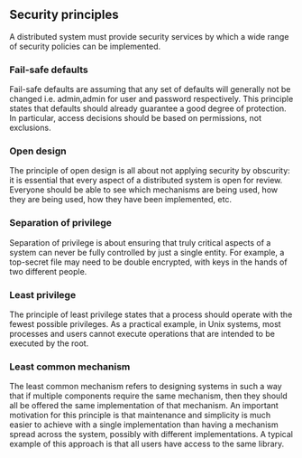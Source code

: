 ## Security principles

A distributed system must provide security services by which a wide range of security policies can be implemented.

### Fail-safe defaults

Fail-safe defaults are assuming that any set of defaults will generally not be changed i.e. admin,admin for user and password respectively. This principle states that defaults should already guarantee a good degree of protection. In particular, access decisions should be based on permissions, not exclusions.

### Open design

The principle of open design is all about not applying security by obscurity: it is essential that every aspect of a distributed system is open for review. Everyone should be able to see which mechanisms are being used, how they are being used, how they have been implemented, etc.

### Separation of privilege

Separation of privilege is about ensuring that truly critical aspects of a system can never be fully controlled by just a single entity. For example, a top-secret file may need to be double encrypted, with keys in the hands of two different people.

### Least privilege

The principle of least privilege states that a process should operate with the fewest possible privileges. As a practical example, in Unix systems, most processes and users cannot execute operations that are intended to be executed by the root.

### Least common mechanism

The least common mechanism refers to designing systems in such a way that if multiple components require the same mechanism, then they should all be offered the same implementation of that mechanism. An important motivation for this principle is that maintenance and simplicity is much easier to achieve with a single implementation than having a mechanism spread across the system, possibly with different implementations. A typical example of this approach is that all users have access to the same library.
